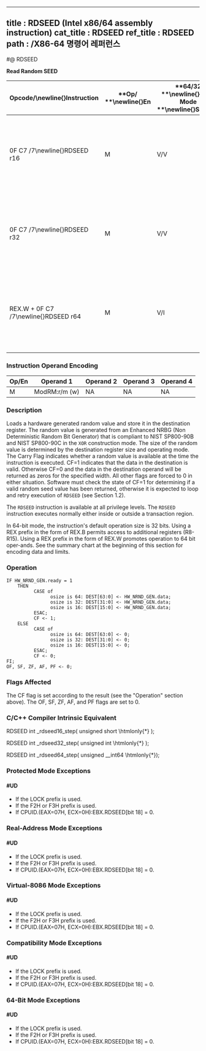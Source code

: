 ----------------------------
title : RDSEED (Intel x86/64 assembly instruction)
cat_title : RDSEED
ref_title : RDSEED
path : /X86-64 명령어 레퍼런스
----------------------------
#@ RDSEED

**Read Random SEED**

|**Opcode/**\newline{}**Instruction**|**Op/ **\newline{}**En**|**64/32 **\newline{}**bit Mode **\newline{}**Support**|**CPUID **\newline{}**Feature **\newline{}**Flag**|**Description**|
|------------------------------------|------------------------|------------------------------------------------------|--------------------------------------------------|---------------|
|0F C7 /7\newline{}RDSEED r16|M|V/V|\newline{}RDSEED|Read a 16-bit NIST SP800-90B & C compliant random value and store in the destination register.|
|0F C7 /7\newline{}RDSEED r32|M|V/V|\newline{}RDSEED|Read a 32-bit NIST SP800-90B & C compliant random value and store in the destination register.|
|REX.W + 0F C7 /7\newline{}RDSEED r64|M|V/I|\newline{}RDSEED|Read a 64-bit NIST SP800-90B & C compliant random value and store in the destination register.|
### Instruction Operand Encoding


|Op/En|Operand 1|Operand 2|Operand 3|Operand 4|
|-----|---------|---------|---------|---------|
|M|ModRM:r/m (w)|NA|NA|NA|
### Description


Loads a hardware generated random value and store it in the destination register. The random value is generated from an Enhanced NRBG (Non Deterministic Random Bit Generator) that is compliant to NIST SP800-90B and NIST SP800-90C in the `XOR` construction mode. The size of the random value is determined by the destination register size and operating mode. The Carry Flag indicates whether a random value is available at the time the instruction is executed. CF=1 indicates that the data in the destination is valid. Otherwise CF=0 and the data in the destination operand will be returned as zeros for the specified width. All other flags are forced to 0 in either situation. Software must check the state of CF=1 for determining if a valid random seed value has been returned, otherwise it is expected to loop and retry execution of `RDSEED` (see Section 1.2).

The `RDSEED` instruction is available at all privilege levels. The `RDSEED` instruction executes normally either inside or outside a transaction region.

In 64-bit mode, the instruction's default operation size is 32 bits. Using a REX prefix in the form of REX.B permits access to additional registers (R8-R15). Using a REX prefix in the form of REX.W promotes operation to 64 bit oper-ands. See the summary chart at the beginning of this section for encoding data and limits.


### Operation

```info-verb
IF HW_NRND_GEN.ready = 1
    THEN 
          CASE of
                osize is 64: DEST[63:0] <- HW_NRND_GEN.data;
                osize is 32: DEST[31:0] <- HW_NRND_GEN.data;
                osize is 16: DEST[15:0] <- HW_NRND_GEN.data;
          ESAC;
          CF <- 1;
    ELSE
          CASE of
                osize is 64: DEST[63:0] <- 0;
                osize is 32: DEST[31:0] <- 0;
                osize is 16: DEST[15:0] <- 0;
          ESAC;
          CF <- 0;
FI;
OF, SF, ZF, AF, PF <- 0;
```
### Flags Affected


The CF flag is set according to the result (see the "Operation" section above). The OF, SF, ZF, AF, and PF flags are set to 0.

### C/C++ Compiler Intrinsic Equivalent


RDSEED int _rdseed16_step( unsigned short \htmlonly{*} );

RDSEED int _rdseed32_step( unsigned int \htmlonly{*} );

RDSEED int _rdseed64_step( unsigned __int64 \htmlonly{*});


### Protected Mode Exceptions

#### #UD
* If the LOCK prefix is used.
* If the F2H or F3H prefix is used.
* If CPUID.(EAX=07H, ECX=0H):EBX.RDSEED[bit 18] = 0.

### Real-Address Mode Exceptions

#### #UD
* If the LOCK prefix is used.
* If the F2H or F3H prefix is used.
* If CPUID.(EAX=07H, ECX=0H):EBX.RDSEED[bit 18] = 0.

### Virtual-8086 Mode Exceptions

#### #UD
* If the LOCK prefix is used.
* If the F2H or F3H prefix is used.
* If CPUID.(EAX=07H, ECX=0H):EBX.RDSEED[bit 18] = 0.

### Compatibility Mode Exceptions

#### #UD
* If the LOCK prefix is used.
* If the F2H or F3H prefix is used.
* If CPUID.(EAX=07H, ECX=0H):EBX.RDSEED[bit 18] = 0.

### 64-Bit Mode Exceptions

#### #UD
* If the LOCK prefix is used.
* If the F2H or F3H prefix is used.
* If CPUID.(EAX=07H, ECX=0H):EBX.RDSEED[bit 18] = 0.
